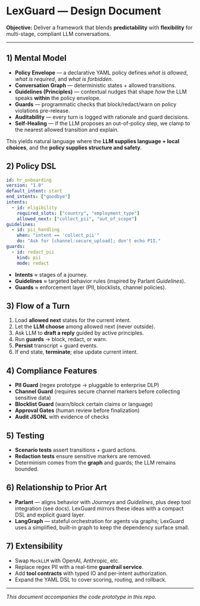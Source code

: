 
# LexGuard — Design Document

**Objective:** Deliver a framework that blends **predictability** with **flexibility** for multi-stage, compliant LLM conversations.

---

## 1) Mental Model

- **Policy Envelope** — a declarative YAML policy defines *what is allowed*, *what is required*, and *what is forbidden*.  
- **Conversation Graph** — deterministic states + allowed transitions.  
- **Guidelines (Principles)** — contextual nudges that shape *how* the LLM speaks **within** the policy envelope.  
- **Guards** — programmatic checks that block/redact/warn on policy violations pre-release.  
- **Auditability** — every turn is logged with rationale and guard decisions.  
- **Self-Healing** — if the LLM proposes an out-of-policy step, we clamp to the nearest allowed transition and explain.

This yields natural language where the **LLM supplies language + local choices**, and the **policy supplies structure and safety**.

## 2) Policy DSL

```yaml
id: hr_onboarding
version: "1.0"
default_intent: start
end_intents: ["goodbye"]
intents:
  - id: eligibility
    required_slots: ["country", "employment_type"]
    allowed_next: ["collect_pii", "out_of_scope"]
guidelines:
  - id: pii_handling
    when: "intent == 'collect_pii'"
    do: "Ask for [channel:secure_upload]; don't echo PII."
guards:
  - id: redact_pii
    kind: pii
    mode: redact
```

- **Intents** ≈ stages of a journey.  
- **Guidelines** ≈ targeted behavior rules (inspired by Parlant *Guidelines*).  
- **Guards** ≈ enforcement layer (PII, blocklists, channel policies).

## 3) Flow of a Turn
1. Load **allowed next** states for the current intent.  
2. Let the **LLM choose** among allowed next (never outside).  
3. Ask LLM to **draft a reply** guided by active principles.  
4. Run **guards** → block, redact, or warn.  
5. **Persist** transcript + guard events.  
6. If end state, **terminate**; else update current intent.

## 4) Compliance Features
- **PII Guard** (regex prototype → pluggable to enterprise DLP)  
- **Channel Guard** (requires secure channel markers before collecting sensitive data)  
- **Blocklist Guard** (warn/block certain claims or language)  
- **Approval Gates** (human review before finalization)  
- **Audit JSONL** with evidence of checks

## 5) Testing
- **Scenario tests** assert transitions + guard actions.  
- **Redaction tests** ensure sensitive markers are removed.  
- Determinism comes from the **graph** and guards; the LLM remains bounded.

## 6) Relationship to Prior Art
- **Parlant** — aligns behavior with *Journeys* and *Guidelines*, plus deep tool integration (see docs). LexGuard mirrors these ideas with a compact DSL and explicit guard layer.  
- **LangGraph** — stateful orchestration for agents via graphs; LexGuard uses a simplified, built-in graph to keep the dependency surface small.

## 7) Extensibility
- Swap `MockLLM` with OpenAI, Anthropic, etc.  
- Replace regex PII with a real-time **guardrail service**.  
- Add **tool contracts** with typed IO and per-intent authorization.  
- Expand the YAML DSL to cover scoring, routing, and rollback.

---

*This document accompanies the code prototype in this repo.*

